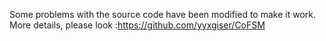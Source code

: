 Some problems with the source code have been modified to make it work. More details, please look :https://github.com/yyxgiser/CoFSM
